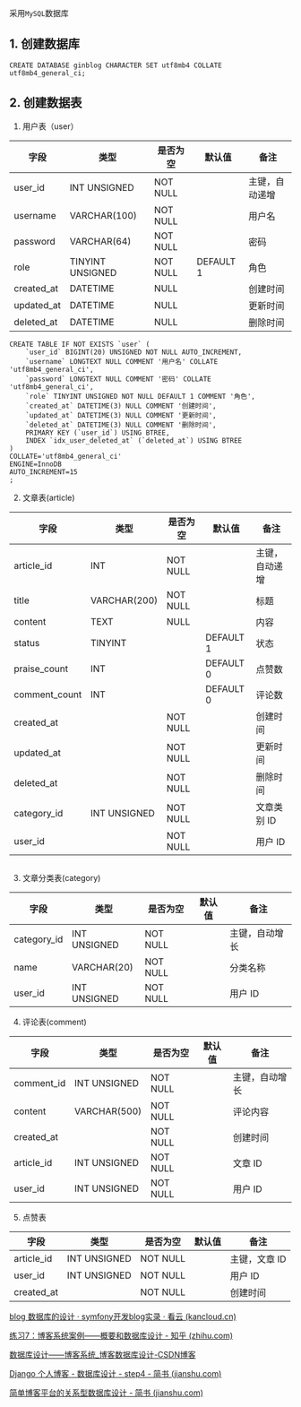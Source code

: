 采用`MySQL`数据库

## 1. 创建数据库

```mysql
CREATE DATABASE ginblog CHARACTER SET utf8mb4 COLLATE utf8mb4_general_ci;
```

## 2. 创建数据表

1. 用户表（user）

| 字段       | 类型             | 是否为空 | 默认值    | 备注           |
| ---------- | ---------------- | -------- | --------- | -------------- |
| user_id    | INT UNSIGNED     | NOT NULL |           | 主键，自动递增 |
| username   | VARCHAR(100)     | NOT NULL |           | 用户名         |
| password   | VARCHAR(64)      | NOT NULL |           | 密码           |
| role       | TINYINT UNSIGNED | NOT NULL | DEFAULT 1 | 角色           |
| created_at | DATETIME         | NULL     |           | 创建时间       |
| updated_at | DATETIME         | NULL     |           | 更新时间       |
| deleted_at | DATETIME         | NULL     |           | 删除时间       |

```mysql
CREATE TABLE IF NOT EXISTS `user` (
	`user_id` BIGINT(20) UNSIGNED NOT NULL AUTO_INCREMENT,
    `username` LONGTEXT NULL COMMENT '用户名' COLLATE 'utf8mb4_general_ci',
	`password` LONGTEXT NULL COMMENT '密码' COLLATE 'utf8mb4_general_ci',
    `role` TINYINT UNSIGNED NOT NULL DEFAULT 1 COMMENT '角色',
	`created_at` DATETIME(3) NULL COMMENT '创建时间',
	`updated_at` DATETIME(3) NULL COMMENT '更新时间',
	`deleted_at` DATETIME(3) NULL COMMENT '删除时间',
	PRIMARY KEY (`user_id`) USING BTREE,
	INDEX `idx_user_deleted_at` (`deleted_at`) USING BTREE
)
COLLATE='utf8mb4_general_ci'
ENGINE=InnoDB
AUTO_INCREMENT=15
;
```



2. 文章表(article)

| 字段          | 类型         | 是否为空 | 默认值    | 备注           |
| ------------- | ------------ | -------- | --------- | -------------- |
| article_id    | INT          | NOT NULL |           | 主键，自动递增 |
| title         | VARCHAR(200) | NOT NULL |           | 标题           |
| content       | TEXT         | NULL     |           | 内容           |
| status        | TINYINT      |          | DEFAULT 1 | 状态           |
| praise_count  | INT          |          | DEFAULT 0 | 点赞数         |
| comment_count | INT          |          | DEFAULT 0 | 评论数         |
| created_at    |              | NOT NULL |           | 创建时间       |
| updated_at    |              | NOT NULL |           | 更新时间       |
| deleted_at    |              | NOT NULL |           | 删除时间       |
| category_id   | INT UNSIGNED | NOT NULL |           | 文章类别 ID    |
| user_id       |              | NOT NULL |           | 用户 ID        |

```mysql

```



3. 文章分类表(category)

| 字段        | 类型         | 是否为空 | 默认值 | 备注           |
| ----------- | ------------ | -------- | ------ | -------------- |
| category_id | INT UNSIGNED | NOT NULL |        | 主键，自动增长 |
| name        | VARCHAR(20)  | NOT NULL |        | 分类名称       |
| user_id     | INT UNSIGNED | NOT NULL |        | 用户 ID        |



4. 评论表(comment)

| 字段       | 类型         | 是否为空 | 默认值 | 备注           |
| ---------- | ------------ | -------- | ------ | -------------- |
| comment_id | INT UNSIGNED | NOT NULL |        | 主键，自动增长 |
| content    | VARCHAR(500) | NOT NULL |        | 评论内容       |
| created_at |              | NOT NULL |        | 创建时间       |
| article_id | INT UNSIGNED | NOT NULL |        | 文章 ID        |
| user_id    | INT UNSIGNED | NOT NULL |        | 用户 ID        |



5. 点赞表

| 字段       | 类型         | 是否为空 | 默认值 | 备注          |
| ---------- | ------------ | -------- | ------ | ------------- |
| article_id | INT UNSIGNED | NOT NULL |        | 主键，文章 ID |
| user_id    | INT UNSIGNED | NOT NULL |        | 用户 ID       |
| created_at |              | NOT NULL |        | 创建时间      |



[blog 数据库的设计 · symfony开发blog实录 · 看云 (kancloud.cn)](https://www.kancloud.cn/wang63350837/symfoy_project/267244)

[练习7：博客系统案例——概要和数据库设计 - 知乎 (zhihu.com)](https://zhuanlan.zhihu.com/p/648590698)

[数据库设计——博客系统_博客数据库设计-CSDN博客](https://blog.csdn.net/weixin_51970555/article/details/126938669)

[Django 个人博客 - 数据库设计 - step4 - 简书 (jianshu.com)](https://www.jianshu.com/p/22d55fe44bdc)

[简单博客平台的关系型数据库设计 - 简书 (jianshu.com)](https://www.jianshu.com/p/4fc8df7f543a)